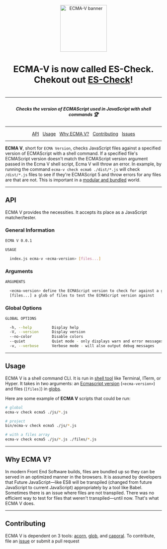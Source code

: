 <p align="center">
  <img alt="ECMA-V banner" src="https://yowainwright.imgix.net/gh/ecma-v.svg" width="150" />
</p>

<h1 align="center">ECMA-V is now called ES-Check. Chekout out <a href="https://github.com/dollarshaveclub/es-check">ES-Check</a>!<h1>

----

<h5 align="center">Checks the version of ECMAScript used in JavaScript with shell commands  🏆</h5>

----

<p align="center">
  <a href="#api">API</a>&nbsp;&nbsp;
  <a href="#usage">Usage</a>&nbsp;&nbsp;
  <a href="#why">Why ECMA V?</a>&nbsp;&nbsp;
  <a href="#contributing">Contributing</a>&nbsp;&nbsp;
  <a href="/issues">Issues</a>  
</p>

----

**ECMA V**, short for `ECMA Version`, checks JavaScript files against a specified version of ECMAScript with a shell command. If a specified file's ECMAScript version doesn't match the ECMAScript version argument passed in the Ecma V shell script, Ecma V will throw an error.  In example, by running the command `ecma-v check ecma6 ./dist/*.js` will check `/dist/*.js` files to see if they're ECMAScript 5 and throw errors for any files are that are not. This is important in a [modular and bundled](https://www.sitepoint.com/javascript-modules-bundling-transpiling/) world. 

----

## API

ECMA V provides the necessities. It accepts its place as a JavaScript matcher/tester.

### General Information

```sh
ECMA V 0.0.1

USAGE

  index.js ecma-v <ecma-version> [files...]
```

### Arguments

```sh
ARGUMENTS

  <ecma-version> define the ECMAScript version to check for against a glob of JavaScript files      required
  [files...] a glob of files to test the ECMAScript version against                          optional
```

### Global Options

```sh
GLOBAL OPTIONS

  -h, --help         Display help
  -V, --version      Display version
  --no-color         Disable colors
  --quiet            Quiet mode - only displays warn and error messages
  -v, --verbose      Verbose mode - will also output debug messages
```

----

## Usage

ECMA V is a shell command CLI. It is run in [shell tool](http://linuxcommand.org/lc3_learning_the_shell.php) like Terminal, ITerm, or Hyper. It takes in two arguments: an [Ecmascript version](https://www.w3schools.com/js/js_versions.asp) (`<ecma-version>`) and files (`[files]`) in [globs](http://searchsecurity.techtarget.com/definition/globbing).

Here are some example of **ECMA V** scripts that could be run:

```sh
# global
ecma-v check ecma5 ./js/*.js

# project
bin/ecma-v check ecma5 ./js/*.js

# with a files array
ecma-v check ecma5 ./js/*.js ./files/*.js
```

----


<h2 id="why">Why ECMA V?</h2>

In modern Front End Software builds, files are bundled up so they can be served in an optimized manner in the browsers. It is assumed by developers that Future JavaScript—like ES8 will be transpiled (changed from future JavaScript to current JavaScript) appropriately by a tool like Babel. Sometimes there is an issue where files are not transpiled. There was no efficient way to test for files that weren't transpiled—until now. That's what ECMA V does.

----

## Contributing

ECMA V is dependent on 3 tools: [acorn](https://github.com/ternjs/acorn/), [glob](https://www.npmjs.com/package/glob), and [caporal](https://github.com/mattallty/Caporal.js). To contribute, file an [issue](https://github.com/dollarshaveclub/ecma-v/issues) or submit a pull request
